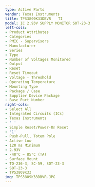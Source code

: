 ```yaml
---
type: Active Parts
vendor: Texas Instruments
title: TPS3809K33DBVR　　TI
model: IC 2.93V SUPPLY MONITOR SOT-23-3
left-cols:
- Product Attributes
- Categories
- PMIC - Supervisors
- Manufacturer
- Series
- Type
- Number of Voltages Monitored
- Output
- Reset
- Reset Timeout
- Voltage - Threshold
- Operating Temperature
- Mounting Type
- Package / Case
- Supplier Device Package
- Base Part Number
right-cols:
- Select All
- Integrated Circuits (ICs)
- Texas Instruments
- '-'
- Simple Reset/Power-On Reset
- '1'
- Push-Pull, Totem Pole
- Active Low
- 120 ms Minimum
- 2.93V
- -40°C ~ 85°C (TA)
- Surface Mount
- TO-236-3, SC-59, SOT-23-3
- SOT-23-3
- TPS3809K33
img: TPS3809K33DBVR.JPG
---
```

